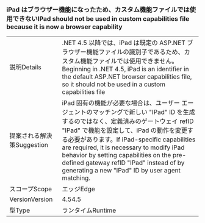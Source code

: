 ### <a name="ipad-should-not-be-used-in-custom-capabilities-file-because-it-is-now-a-browser-capability"></a><span data-ttu-id="afba2-101">iPad はブラウザー機能になったため、カスタム機能ファイルでは使用できない</span><span class="sxs-lookup"><span data-stu-id="afba2-101">IPad should not be used in custom capabilities file because it is now a browser capability</span></span>

|   |   |
|---|---|
|<span data-ttu-id="afba2-102">説明</span><span class="sxs-lookup"><span data-stu-id="afba2-102">Details</span></span>|<span data-ttu-id="afba2-103">.NET 4.5 以降では、iPad は既定の ASP.NET ブラウザー機能ファイルの識別子であるため、カスタム機能ファイルでは使用できません。</span><span class="sxs-lookup"><span data-stu-id="afba2-103">Beginning in .NET 4.5, iPad is an identifier in the default ASP.NET browser capabilities file, so it should not be used in a custom capabilities file</span></span>|
|<span data-ttu-id="afba2-104">提案される解決策</span><span class="sxs-lookup"><span data-stu-id="afba2-104">Suggestion</span></span>|<span data-ttu-id="afba2-105">iPad 固有の機能が必要な場合は、ユーザー エージェントのマッチングで新しい &quot;IPad&quot; ID を生成するのではなく、定義済みのゲートウェイ refID &quot;IPad&quot; で機能を設定して、iPad の動作を変更する必要があります。</span><span class="sxs-lookup"><span data-stu-id="afba2-105">If iPad-specific capabilities are required, it is necessary to modify iPad behavior by setting capabilities on the pre-defined gateway refID &quot;IPad&quot; instead of by generating a new &quot;IPad&quot; ID by user agent matching.</span></span>|
|<span data-ttu-id="afba2-106">スコープ</span><span class="sxs-lookup"><span data-stu-id="afba2-106">Scope</span></span>|<span data-ttu-id="afba2-107">エッジ</span><span class="sxs-lookup"><span data-stu-id="afba2-107">Edge</span></span>|
|<span data-ttu-id="afba2-108">Version</span><span class="sxs-lookup"><span data-stu-id="afba2-108">Version</span></span>|<span data-ttu-id="afba2-109">4.5</span><span class="sxs-lookup"><span data-stu-id="afba2-109">4.5</span></span>|
|<span data-ttu-id="afba2-110">型</span><span class="sxs-lookup"><span data-stu-id="afba2-110">Type</span></span>|<span data-ttu-id="afba2-111">ランタイム</span><span class="sxs-lookup"><span data-stu-id="afba2-111">Runtime</span></span>|

